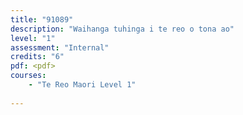 ```yaml
---
title: "91089"
description: "Waihanga tuhinga i te reo o tona ao"
level: "1"
assessment: "Internal"
credits: "6"
pdf: <pdf>
courses:
    - "Te Reo Maori Level 1"
    
---
```


